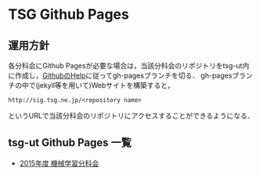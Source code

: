 # TSG Github Pages

## 運用方針

各分科会にGithub Pagesが必要な場合は，当該分科会のリポジトリをtsg-ut内に作成し，[GithubのHelp](https://help.github.com/articles/user-organization-and-project-pages/#project-pages)に従ってgh-pagesブランチを切る．
gh-pagesブランチの中で(jekyll等を用いて)Webサイトを構築すると，

``
http://sig.tsg.ne.jp/<repository name>
``

というURLで当該分科会のリポジトリにアクセスすることができるようになる．

## tsg-ut Github Pages 一覧

+ [2015年度 機械学習分科会](http://sig.tsg.ne.jp/ml2015/)
